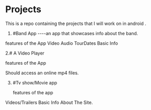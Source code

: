 # Projects
This is a repo containing the projects that I will work on in android .

1. #Band App ----an app that showcases info about the band.
 
features of the App
Video 
Audio
TourDates
Basic Info



2.# A Video Player


features of the App

Should access an online mp4 files.


3. #Tv show/Movie app
   
   features of the app

 Videos/Trailers
 Basic Info About The Site.
